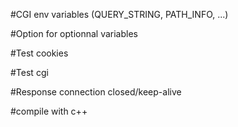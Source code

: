 #CGI env variables (QUERY_STRING, PATH_INFO, ...)

#Option for optionnal variables

#Test cookies

#Test cgi

#Response connection closed/keep-alive

#compile with c++